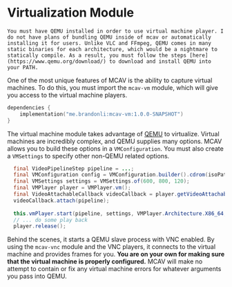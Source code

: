 # Virtualization Module

```{warning}
You must have QEMU installed in order to use virtual machine player. I do not have plans of bundling QEMU inside of mcav or automatically installing it for users. Unlike VLC and FFmpeg, QEMU comes in many static binaries for each architecture, which would be a nightmare to statically compile. As a result, you must follow the steps [here](https://www.qemu.org/download/) to download and install QEMU into your PATH.
```

One of the most unique features of MCAV is the ability to capture virtual machines. To do this, you must import the
`mcav-vm` module, which will give you access to the virtual machine players.

```kotlin
dependencies {
    implementation("me.brandonli:mcav-vm:1.0.0-SNAPSHOT")
}
```

The virtual machine module takes advantage of [QEMU](https://www.qemu.org/download/) to virtualize. Virtual machines are
incredibly complex, and QEMU supplies many options. MCAV allows you to build these options in a `VMConfiguration`. You
must also create a `VMSettings` to specify other non-QEMU related options.

```java
  final VideoPipelineStep pipeline = ...;
  final VMConfiguration config = VMConfiguration.builder().cdrom(isoPath).memory(2048);
  final VMSettings settings = VMSettings.of(600, 800, 120);
  final VMPlayer player = VMPlayer.vm();
  final VideoAttachableCallback videoCallback = player.getVideoAttachableCallback();
  videoCallback.attach(pipeline);
  
  this.vmPlayer.start(pipeline, settings, VMPlayer.Architecture.X86_64, config);
  // ... do some play back
  player.release();
```

Behind the scenes, it starts a QEMU slave process with VNC enabled. By using the `mcav-vnc` module and the VNC players,
it connects to the virtual machine and provides frames for you. **You are on your own for making sure that the virtual
machine is properly configured.** MCAV will make no attempt to contain or fix any virtual machine errors for whatever
arguments you pass into QEMU.